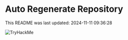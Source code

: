 # Auto Regenerate Repository

This README was last updated: 2024-11-11 09:36:28

 ![TryHackMe](https://tryhackme.com/badge/533634)